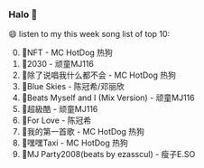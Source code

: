 

### Halo 👋

😄 listen to my this week song list of top 10:

0. 🌈NFT - MC HotDog 热狗
1. 🌈2030 - 顽童MJ116
2. 🌈除了说唱我什么都不会 - MC HotDog 热狗
3. 🌈Blue Skies - 陈冠希/邓丽欣
4. 🌈Beats Myself and I (Mix Version) - 顽童MJ116
5. 🌈超級酷 - 顽童MJ116
6. 🌈For Love - 陈冠希
7. 🌈我的第一首歌 - MC HotDog 热狗
8. 🌈嘿嘿Taxi - MC HotDog 热狗
9. 🌈MJ Party2008(beats by ezasscul) - 瘦子E.SO

